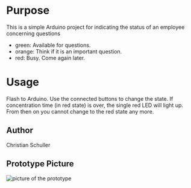 # Purpose
This is a simple Arduino project for indicating the status of an employee concerning questions
- green: Available for questions.
- orange: Think if it is an important question.
- red: Busy. Come again later.

# Usage 
Flash to Arduino. Use the connected buttons to change the state. 
If concentration time (in red state) is over, the single red LED will light up.
From then on you cannot change to the red state any more.

## Author
Christian Schuller

## Prototype Picture
![picture of the prototype](https://scr.bsh-sdd.com/projects/GEDTMI/repos/lynclamp/raw/LyncLamp_Prototype_pink.jpeg?at=refs%2Fheads%2FaddedPinkState)